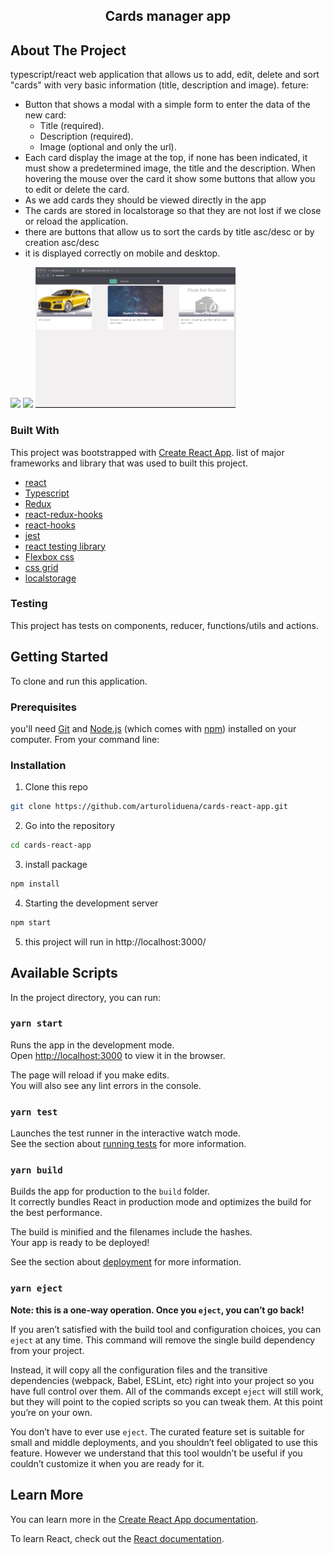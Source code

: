 <!-- PROJECT -->
<h2 align="center">Cards manager app</h2>

<!-- ABOUT THE PROJECT -->
## About The Project

typescript/react web application that allows us to add, edit, delete and sort "cards" with very basic information (title, description and image).
feture: 
* Button that shows a modal with a simple form to enter the data of the new card:
  - Title (required).
  - Description (required).
  - Image (optional and only the url).
* Each card display the image at the top, if none has been indicated, it must show a predetermined image, the title and the description. When hovering the mouse over the card it show some buttons that allow you to edit or delete the card.
* As we add cards they should be viewed directly in the app
* The cards are stored in localstorage so that they are not lost if we close or reload the application.
* there are buttons that allow us to sort the cards by title asc/desc or by creation asc/desc
* it is displayed correctly on mobile and desktop.

![](gif/demo.gif)
![](gif/demo_reponsive_2.gif)
![](gif/demo_responsive.gif)

### Built With
This project was bootstrapped with [Create React App](https://github.com/facebook/create-react-app).
list of major frameworks and library that was used to built this project.
* [react](https://reactjs.org/)
* [Typescript](https://www.typescriptlang.org/)
* [Redux](https://redux.js.org/)
* [react-redux-hooks](https://react-redux.js.org/next/api/hooks)
* [react-hooks](https://reactjs.org/docs/hooks-intro.html)
* [jest](https://jestjs.io/docs/en/getting-started.html)
* [react testing library](https://testing-library.com/docs/react-testing-library/intro/)
* [Flexbox css](https://css-tricks.com/snippets/css/a-guide-to-flexbox/)
* [css grid](https://css-tricks.com/snippets/css/complete-guide-grid/)
* [localstorage](https://developer.mozilla.org/en-US/docs/Web/API/Window/localStorage)

### Testing
This project has tests on components, reducer, functions/utils and actions.

<!-- GETTING STARTED -->
## Getting Started

To clone and run this application.

### Prerequisites

you'll need [Git](https://git-scm.com) and [Node.js](https://nodejs.org/en/download/) (which comes with [npm](http://npmjs.com)) installed on your computer. From your command line:

### Installation

1. Clone this repo
```sh
git clone https://github.com/arturoliduena/cards-react-app.git
```

2. Go into the repository
```sh
cd cards-react-app
```

3. install package
```sh
npm install
```

4. Starting the development server
```sh
npm start
```

5. this project will run in http://localhost:3000/

## Available Scripts

In the project directory, you can run:

### `yarn start`

Runs the app in the development mode.\
Open [http://localhost:3000](http://localhost:3000) to view it in the browser.

The page will reload if you make edits.\
You will also see any lint errors in the console.

### `yarn test`

Launches the test runner in the interactive watch mode.\
See the section about [running tests](https://facebook.github.io/create-react-app/docs/running-tests) for more information.

### `yarn build`

Builds the app for production to the `build` folder.\
It correctly bundles React in production mode and optimizes the build for the best performance.

The build is minified and the filenames include the hashes.\
Your app is ready to be deployed!

See the section about [deployment](https://facebook.github.io/create-react-app/docs/deployment) for more information.

### `yarn eject`

**Note: this is a one-way operation. Once you `eject`, you can’t go back!**

If you aren’t satisfied with the build tool and configuration choices, you can `eject` at any time. This command will remove the single build dependency from your project.

Instead, it will copy all the configuration files and the transitive dependencies (webpack, Babel, ESLint, etc) right into your project so you have full control over them. All of the commands except `eject` will still work, but they will point to the copied scripts so you can tweak them. At this point you’re on your own.

You don’t have to ever use `eject`. The curated feature set is suitable for small and middle deployments, and you shouldn’t feel obligated to use this feature. However we understand that this tool wouldn’t be useful if you couldn’t customize it when you are ready for it.

## Learn More

You can learn more in the [Create React App documentation](https://facebook.github.io/create-react-app/docs/getting-started).

To learn React, check out the [React documentation](https://reactjs.org/).

